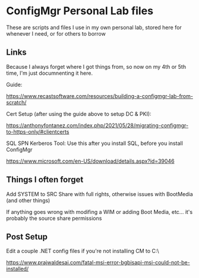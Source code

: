 # ConfigMgr Personal Lab files

These are scripts and files I use in my own personal lab, stored here for whenever I need, or for others to borrow


## Links
Because I always forget where I got things from, so now on my 4th or 5th time, I'm just documnenting it here.

Guide:

https://www.recastsoftware.com/resources/building-a-configmgr-lab-from-scratch/

Cert Setup (after using the guide above to setup DC & PKI): 

https://anthonyfontanez.com/index.php/2021/05/28/migrating-configmgr-to-https-only/#clientcerts

SQL SPN Kerberos Tool: Use this after you install SQL, before you install ConfigMgr

https://www.microsoft.com/en-US/download/details.aspx?id=39046


## Things I often forget
Add SYSTEM to SRC Share with full rights, otherwise issues with BootMedia (and other things)

If anything goes wrong with modifing a WIM or adding Boot Media, etc... it's probably the source share permissions

## Post Setup
Edit a couple .NET config files if you're not installing CM to C:\ 

https://www.prajwaldesai.com/fatal-msi-error-bgbisapi-msi-could-not-be-installed/
